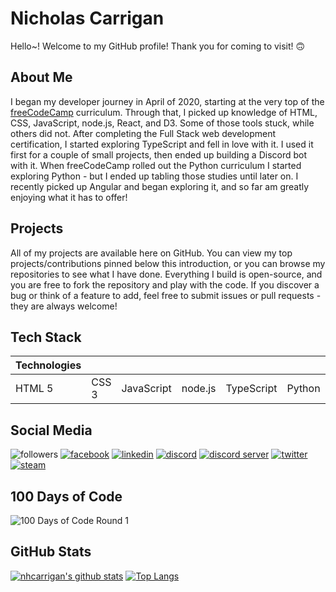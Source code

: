 # Nicholas Carrigan

Hello~! Welcome to my GitHub profile! Thank you for coming to visit! 🙃

## About Me

I began my developer journey in April of 2020, starting at the very top of the [freeCodeCamp](https://freecodecamp.org/) curriculum. Through that, I picked up knowledge of HTML, CSS, JavaScript, node.js, React, and D3. Some of those tools stuck, while others did not. After completing the Full Stack web development certification, I started exploring TypeScript and fell in love with it. I used it first for a couple of small projects, then ended up building a Discord bot with it. When freeCodeCamp rolled out the Python curriculum I started exploring Python - but I ended up tabling those studies until later on. I recently picked up Angular and began exploring it, and so far am greatly enjoying what it has to offer!

## Projects

All of my projects are available here on GitHub. You can view my top projects/contributions pinned below this introduction, or you can browse my repositories to see what I have done. Everything I build is open-source, and you are free to fork the repository and play with the code. If you discover a bug or think of a feature to add, feel free to submit issues or pull requests - they are always welcome!

## Tech Stack

| Technologies |       |            |         |            |        |         |
| ------------ | ----- | ---------- | ------- | ---------- | ------ | ------- |
| HTML 5       | CSS 3 | JavaScript | node.js | TypeScript | Python | Angular |

## Social Media

![followers](https://img.shields.io/github/followers/nhcarrigan?color=purple&logoColor=purple&style=social)
[![facebook](https://img.shields.io/badge/facebook-Nicholas%20Carrigan-purple)](https://facebook.com/nhcarrigan)
[![linkedin](https://img.shields.io/badge/LinkedIn-Nicholas%20Carrigan-purple)](https://linkedin.com/in/nhcarrigan)
[![discord](https://img.shields.io/badge/Discord-nhcarrigan-purple)](https://discord.bio/p/nhcarrigan)
[![discord server](https://img.shields.io/discord/710307364556767283?color=purple&logo=discord&logoColor=purple)](https://discord.gg/PHqDbkg)
[![twitter](https://img.shields.io/twitter/follow/nhcarrigan?color=purple&label=Twitter&logoColor=purple&style=social)](https://twitter.com/nhcarrigan)
[![steam](https://img.shields.io/badge/Steam-nhcarrigan-purple)](https://steamcommunity.com/id/nhcarrigan)

## 100 Days of Code

![100 Days of Code Round 1](https://img.shields.io/badge/100%20Days%20of%20Code-Round%201%20Day%2064-purple)

## GitHub Stats

[![nhcarrigan's github stats](https://github-readme-stats.vercel.app/api?username=nhcarrigan&count_private=true&show_icons=true&theme=synthwave)](https://github.com/anuraghazra/github-readme-stats)
[![Top Langs](https://github-readme-stats.vercel.app/api/top-langs/?username=nhcarrigan&show_icons=true&theme=synthwave)](https://github.com/anuraghazra/github-readme-stats)

